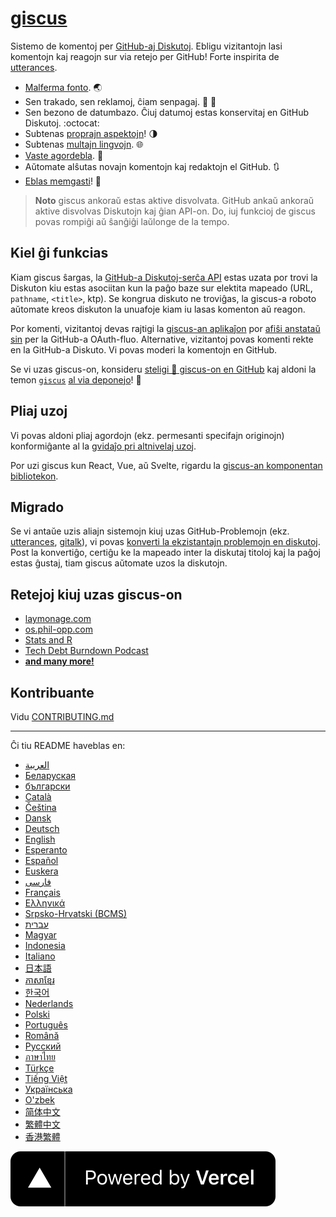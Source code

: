# [giscus][giscus]

Sistemo de komentoj per [GitHub-aj Diskutoj][discussions]. Ebligu vizitantojn lasi komentojn kaj reagojn sur via retejo per GitHub! Forte inspirita de [utterances][utterances].

- [Malferma fonto][repo]. 🌏
- Sen trakado, sen reklamoj, ĉiam senpagaj. 📡 🚫
- Sen bezono de datumbazo. Ĉiuj datumoj estas konservitaj en GitHub Diskutoj. :octocat:
- Subtenas [proprajn aspektojn][creating-custom-themes]! 🌗
- Subtenas [multajn lingvojn][multiple-languages]. 🌐
- [Vaste agordebla][advanced-usage]. 🔧
- Aŭtomate alŝutas novajn komentojn kaj redaktojn el GitHub. 🔃
- [Eblas memgasti][self-hosting]! 🤳

> **Noto**
> giscus ankoraŭ estas aktive disvolvata. GitHub ankaŭ ankoraŭ aktive disvolvas Diskutojn kaj ĝian API-on. Do, iuj funkcioj de giscus povas rompiĝi aŭ ŝanĝiĝi laŭlonge de la tempo.

## Kiel ĝi funkcias

Kiam giscus ŝargas, la [GitHub-a Diskutoj-serĉa API][search-api] estas uzata por trovi la Diskuton kiu estas asociitan kun la paĝo baze sur elektita mapeado (URL, `pathname`, `<title>`, ktp). Se kongrua diskuto ne troviĝas, la giscus-a roboto aŭtomate kreos diskuton la unuafoje kiam iu lasas komenton aŭ reagon.

Por komenti, vizitantoj devas rajtigi la [giscus-an aplikaĵon][giscus-app] por [afiŝi anstataŭ sin][authorization] per la GitHub-a OAuth-fluo. Alternative, vizitantoj povas komenti rekte en la GitHub-a Diskuto. Vi povas moderi la komentojn en GitHub.

[giscus]: https://giscus.app
[discussions]: https://docs.github.com/en/discussions
[utterances]: https://github.com/utterance/utterances
[repo]: https://github.com/giscus/giscus
[advanced-usage]: https://github.com/giscus/giscus/blob/main/ADVANCED-USAGE.md
[creating-custom-themes]: https://github.com/giscus/giscus/blob/main/ADVANCED-USAGE.md#data-theme
[multiple-languages]: https://github.com/giscus/giscus/blob/main/CONTRIBUTING.md#adding-localizations
[self-hosting]: https://github.com/giscus/giscus/blob/main/SELF-HOSTING.md
[search-api]: https://docs.github.com/en/graphql/guides/using-the-graphql-api-for-discussions#search
[giscus-app]: https://github.com/apps/giscus
[authorization]: https://docs.github.com/en/developers/apps/identifying-and-authorizing-users-for-github-apps

<!-- configuration -->

Se vi uzas giscus-on, konsideru [steligi 🌟 giscus-on en GitHub][repo] kaj aldoni la temon [`giscus`][giscus-topic] [al via deponejo][topic-howto]! 🎉

## Pliaj uzoj

Vi povas aldoni pliaj agordojn (ekz. permesanti specifajn originojn) konformiĝante al la [gvidaĵo pri altnivelaj uzoj][advanced-usage].

Por uzi giscus kun React, Vue, aŭ Svelte, rigardu la [giscus-an komponentan bibliotekon][giscus-component].

## Migrado

Se vi antaŭe uzis aliajn sistemojn kiuj uzas GitHub-Problemojn (ekz. [utterances][utterances], [gitalk][gitalk]), vi povas [konverti la ekzistantajn problemojn en diskutoj][convert]. Post la konvertiĝo, certiĝu ke la mapeado inter la diskutaj titoloj kaj la paĝoj estas ĝustaj, tiam giscus aŭtomate uzos la diskutojn.

## Retejoj kiuj uzas giscus-on

- [laymonage.com][laymonage-website]
- [os.phil-opp.com][os-phil-opp]
- [Stats and R][statsandr]
- [Tech Debt Burndown Podcast][techdebtburndown]
- [**and many more!**][giscus-topic]

## Kontribuante

Vidu [CONTRIBUTING.md][contributing]

[giscus-component]: https://github.com/giscus/giscus-component
[repo]: https://github.com/giscus/giscus
[giscus-topic]: https://github.com/topics/giscus
[topic-howto]: https://docs.github.com/en/github/administering-a-repository/classifying-your-repository-with-topics
[advanced-usage]: https://github.com/giscus/giscus/blob/main/ADVANCED-USAGE.md
[utterances]: https://github.com/utterance/utterances
[gitalk]: https://github.com/gitalk/gitalk
[convert]: https://docs.github.com/en/discussions/managing-discussions-for-your-community/moderating-discussions#converting-an-issue-to-a-discussion
[laymonage-website]: https://laymonage.com/posts/giscus
[os-phil-opp]: https://os.phil-opp.com
[statsandr]: https://statsandr.com
[techdebtburndown]: https://techdebtburndown.com
[contributing]: https://github.com/giscus/giscus/blob/main/CONTRIBUTING.md

<!-- end -->

---

Ĉi tiu README haveblas en:

- [العربية](README.ar.md)
- [Беларуская](README.be.md)
- [български](README.bg.md)
- [Català](README.ca.md)
- [Čeština](README.cs.md)
- [Dansk](README.da.md)
- [Deutsch](README.de.md)
- [English](README.md)
- [Esperanto](README.eo.md)
- [Español](README.es.md)
- [Euskera](README.eu.md)
- [فارسی](README.fa.md)
- [Français](README.fr.md)
- [Ελληνικά](README.gr.md)
- [Srpsko-Hrvatski (BCMS)](README.hbs.md)
- [עברית](README.he.md)
- [Magyar](README.hu.md)
- [Indonesia](README.id.md)
- [Italiano](README.it.md)
- [日本語](README.ja.md)
- [ភាសាខ្មែរ](README.kh.md)
- [한국어](README.ko.md)
- [Nederlands](README.nl.md)
- [Polski](README.pl.md)
- [Português](README.pt.md)
- [Română](README.ro.md)
- [Русский](README.ru.md)
- [ภาษาไทย](README.th.md)
- [Türkçe](README.tr.md)
- [Tiếng Việt](README.vi.md)
- [Українська](README.uk.md)
- [O'zbek](README.uz.md)
- [简体中文](README.zh-CN.md)
- [繁體中文](README.zh-TW.md)
- [香港繁體](README.zh-HK.md)

[![Powered by Vercel](public/powered-by-vercel.svg)][vercel]

[vercel]: https://vercel.com/?utm_source=giscus&utm_campaign=oss
